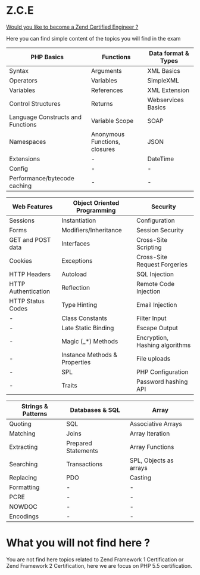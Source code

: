 # Z.C.E
[Would you like to become a Zend Certified Engineer ?](http://www.zend.com/en/services/certification)

Here you can find simple content of the topics you will find in the exam

| PHP Basics | Functions |Data format & Types|
|------------|-----------|-------------------|
| Syntax| Arguments | XML Basics |
| Operators| Variables| SimpleXML |
| Variables| References| XML Extension |
| Control Structures| Returns| Webservices Basics|
| Language Constructs and Functions| Variable Scope | SOAP |
| Namespaces | Anonymous Functions, closures| JSON |
| Extensions| - | DateTime |DOMDocument |
| Config| - | - |
| Performance/bytecode caching| - | - |

| Web Features | Object Oriented Programming | Security |
|--------------|-----------------------------|----------|
| Sessions| Instantiation | Configuration |
| Forms | Modifiers/Inheritance | Session Security |
| GET and POST data | Interfaces | Cross-Site Scripting |
| Cookies| Exceptions | Cross-Site Request Forgeries |
| HTTP Headers | Autoload | SQL Injection |
| HTTP Authentication | Reflection | Remote Code Injection |
| HTTP Status Codes | Type Hinting | Email Injection |
| - | Class Constants | Filter Input |
| - | Late Static Binding | Escape Output |
| - | Magic (_*) Methods | Encryption, Hashing algorithms |
| - | Instance Methods & Properties | File uploads |
| - | SPL | PHP Configuration |
| - | Traits | Password hashing API |

| Strings & Patterns | Databases & SQL | Array |
|--------------------|-----------------|-------|
| Quoting | SQL | Associative Arrays |
| Matching | Joins | Array Iteration |
| Extracting | Prepared Statements | Array Functions |
| Searching | Transactions | SPL, Objects as arrays |
| Replacing | PDO | Casting |
| Formatting | - | - |
| PCRE | - | - |
| NOWDOC | - | - |  
| Encodings | - | - | 

# What you will not find here ?

You are not find here topics related to Zend Framework 1 Certification or Zend Framework 2 Certification, here we are focus on PHP 5.5 certification.
